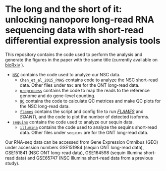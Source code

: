 # The long and the short of it: unlocking nanopore long-read RNA sequencing data with short-read differential expression analysis tools

This repository contains the code used to perform the analysis and generate the figures in the paper with the same title (currently available on [bioRxiv](https://www.biorxiv.org/content/10.1101/2020.06.28.176727v1) ). 



* [`NSC`](NSC) contains the code used to analyze our NSC data.
  * [`Chen_et_al_2015_PNAS`](NSC/Chen_et_al_2015_PNAS) contains code to analyze the NSC short-read data. Other files under `NSC` are for the ONT long-read data.
  * [`preprocess`](NSC/preprocess) contains the code to map the reads to the reference genome and do gene-level counting.
  * [`QC`](NSC/QC) contains the code to calculate QC metrices and make QC plots for the NSC long-read data.
  * [`flames`](NSC/flames) contains the script and config file to run [*FLAMES*](https://github.com/LuyiTian/FLAMES) and *SQANTI*, and the code to plot the number of detected isoforms.
* [`sequins`](sequins) contains the code used to analyze our sequin data.
  * [`illumina`](sequins/illumina) contains the code used to analyze the sequins short-read data. Other files under `sequins` are for the ONT long-read data.



Our RNA-seq data can be accessed from Gene Expression Omnibus (GEO) under accession numbers GSE151984 (sequin ONT long-read data), GSE151841 (NSC ONT long-read data), GSE164598 (sequin Illumina short-read data) and GSE65747 (NSC Illumina short-read data from a previous study).